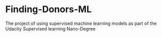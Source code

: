 # Finding-Donors-ML
The project of using supervised machine learning models as part of the Udacity Supervised learning Nano-Degree
